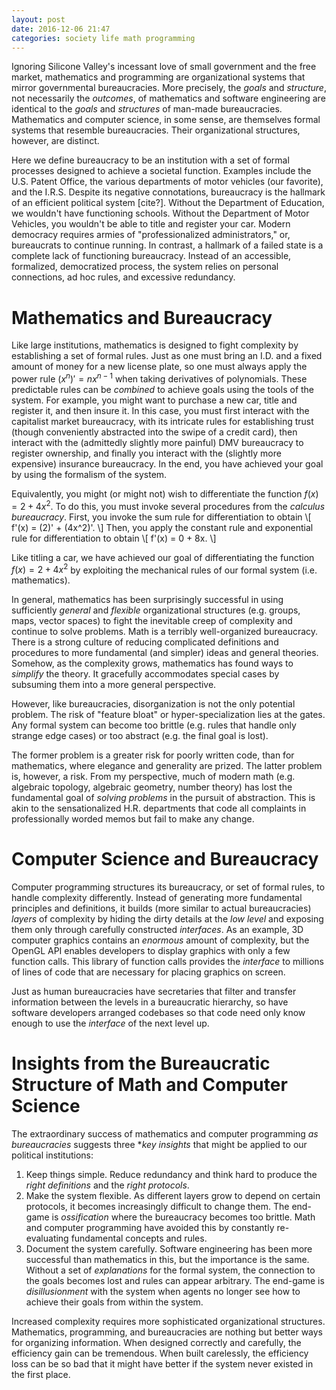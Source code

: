 ```yaml
---
layout: post
date: 2016-12-06 21:47
categories: society life math programming
---
```


Ignoring Silicone Valley's incessant love of small government and the free market, mathematics and programming are organizational systems that mirror governmental bureaucracies. More precisely, the *goals* and *structure*, not necessarily the *outcomes*, of mathematics and software engineering are identical to the *goals* and *structures* of man-made bureaucracies. Mathematics and computer science, in some sense, are themselves formal systems that resemble bureaucracies. Their organizational structures, however, are distinct.

Here we define bureaucracy to be an institution with a set of formal processes designed to achieve a societal function. Examples include the U.S. Patent Office, the various departments of motor vehicles (our favorite), and the I.R.S.  Despite its negative connotations, bureaucracy is the hallmark of an efficient political system [cite?]. Without the Department of Education, we wouldn't have functioning schools. Without the Department of Motor Vehicles, you wouldn't be able to title and register your car. Modern democracy requires armies of "professionalized administrators," or, bureaucrats to continue running. In contrast, a hallmark of a failed state is a complete lack of functioning bureaucracy. Instead of an accessible, formalized, democratized process, the system relies on personal connections, ad hoc rules, and excessive redundancy. 

# Mathematics and Bureaucracy
Like large institutions, mathematics is designed to fight complexity by establishing a set of formal rules. Just as one must bring an I.D. and a fixed amount of money for a new license plate, so one must always apply the power rule $(x^n)' = n x^{n - 1}$ when taking derivatives of polynomials. These predictable rules can be *combined* to achieve goals using the tools of the system. For example, you might want to purchase a new car, title and register it, and then insure it. In this case, you must first interact with the capitalist market bureaucracy, with its intricate rules for establishing trust (though conveniently abstracted into the swipe of a credit card), then interact with the (admittedly slightly more painful) DMV bureaucracy to register ownership, and finally you interact with the (slightly more expensive) insurance bureaucracy. In the end, you have achieved your goal by using the formalism of the system.

Equivalently, you might (or might not) wish to differentiate the function $f(x) = 2 + 4x^2$. To do this, you must invoke several procedures from the *calculus bureaucracy*. First, you invoke the sum rule for differentiation to obtain
\\[
	f'(x) = (2)' + (4x^2)'.
\\]
Then, you apply the constant rule and exponential rule for differentiation to obtain
\\[
	f'(x) = 0 + 8x.
\\]

Like titling a car, we have achieved our goal of differentiating the function $f(x) = 2 + 4x^2$ by exploiting the mechanical rules of our formal system (i.e. mathematics).

In general, mathematics has been surprisingly successful in using sufficiently *general* and *flexible* organizational structures (e.g. groups, maps, vector spaces) to fight the inevitable creep of complexity and continue to solve problems. Math is a terribly well-organized bureaucracy. There is a strong culture of reducing complicated definitions and procedures to more fundamental (and simpler) ideas and general theories. Somehow, as the complexity grows, mathematics has found ways to *simplify* the theory. It gracefully accommodates special cases by subsuming them into a more general perspective.

However, like bureaucracies, disorganization is not the only potential problem. The risk of "feature bloat" or hyper-specialization lies at the gates. Any formal system can become too brittle (e.g. rules that handle only strange edge cases) or too abstract (e.g. the final goal is lost). 

The former problem is a greater risk for poorly written code, than for mathematics, where elegance and generality are prized. The latter problem is, however, a risk. From my perspective, much of modern math (e.g. algebraic topology, algebraic geometry, number theory) has lost the fundamental goal of *solving problems* in the pursuit of abstraction. This is akin to the sensationalized H.R. departments that code all complaints in professionally worded memos but fail to make any change.

# Computer Science and Bureaucracy
Computer programming structures its bureaucracy, or set of formal rules, to handle complexity differently. Instead of generating more fundamental principles and definitions, it builds (more similar to actual bureaucracies) *layers* of complexity by hiding the dirty details at the *low level* and exposing them only through carefully constructed *interfaces*. As an example, 3D computer graphics contains an *enormous* amount of complexity, but the OpenGL API enables developers to display graphics with only a few function calls. This library of function calls provides the *interface* to millions of lines of code that are necessary for placing graphics on screen.

Just as human bureaucracies have secretaries that filter and transfer information between the levels in a bureaucratic hierarchy, so have software developers arranged codebases so that code need only know enough to use the *interface* of the next level up.

# Insights from the Bureaucratic Structure of Math and Computer Science
The extraordinary success of mathematics and computer programming *as bureaucracies* suggests three **key insights* that might be applied to our political institutions:
1. Keep things simple. Reduce redundancy and think hard to produce the *right definitions* and the *right protocols*.
2. Make the system flexible. As different layers grow to depend on certain protocols, it becomes increasingly difficult to change them. The end-game is *ossification* where the bureaucracy becomes too brittle. Math and computer programming have avoided this by constantly re-evaluating fundamental concepts and rules.
3. Document the system carefully. Software engineering has been more successful than mathematics in this, but the importance is the same. Without a set of *explanations* for the formal system, the connection to the goals becomes lost and rules can appear arbitrary. The end-game is *disillusionment* with the system when agents no longer see how to achieve their goals from within the system.

Increased complexity requires more sophisticated organizational structures. Mathematics, programming, and bureaucracies are nothing but better ways for organizing information. When designed correctly and carefully, the efficiency gain can be tremendous. When built carelessly, the efficiency loss can be so bad that it might have better if the system never existed in the first place. 
